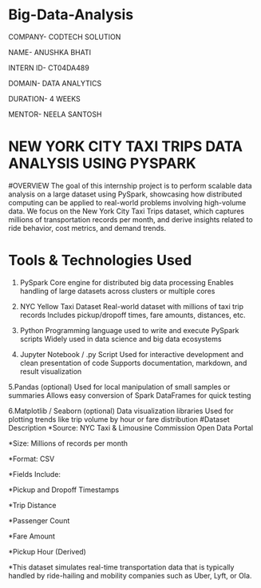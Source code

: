 # Big-Data-Analysis
COMPANY- CODTECH SOLUTION

NAME- ANUSHKA BHATI

INTERN ID- CT04DA489

DOMAIN- DATA ANALYTICS

DURATION- 4 WEEKS

MENTOR- NEELA SANTOSH
# NEW YORK CITY TAXI TRIPS DATA ANALYSIS USING PYSPARK
#OVERVIEW
The goal of this internship project is to perform scalable data analysis on a large dataset using PySpark, showcasing how distributed computing can be applied to real-world problems involving high-volume data. We focus on the New York City Taxi Trips dataset, which captures millions of transportation records per month, and derive insights related to ride behavior, cost metrics, and demand trends.
# Tools & Technologies Used
1. PySpark
      Core engine for distributed big data processing
      Enables handling of large datasets across clusters or multiple cores
      
2. NYC Yellow Taxi Dataset
       Real-world dataset with millions of taxi trip records
       Includes pickup/dropoff times, fare amounts, distances, etc.
       
3. Python
       Programming language used to write and execute PySpark scripts
       Widely used in data science and big data ecosystems
       
4. Jupyter Notebook / .py Script
       Used for interactive development and clean presentation of code
       Supports documentation, markdown, and result visualization
       
5.Pandas (optional)
       Used for local manipulation of small samples or summaries
        Allows easy conversion of Spark DataFrames for quick testing
        
6.Matplotlib / Seaborn (optional)
        Data visualization libraries
        Used for plotting trends like trip volume by hour or fare distribution
#Dataset Description
*Source: NYC Taxi & Limousine Commission Open Data Portal

*Size: Millions of records per month

*Format: CSV

*Fields Include:

*Pickup and Dropoff Timestamps

*Trip Distance

*Passenger Count

*Fare Amount

*Pickup Hour (Derived)

*This dataset simulates real-time transportation data that is typically handled by ride-hailing and mobility companies such as Uber, Lyft, or Ola.
